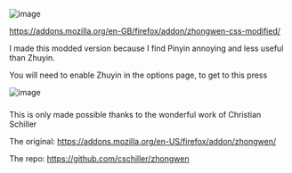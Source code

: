 ![image](https://github.com/user-attachments/assets/a0fc32f4-cf46-4210-bd99-691c04a76701)

https://addons.mozilla.org/en-GB/firefox/addon/zhongwen-css-modified/

I made this modded version because I find Pinyin annoying and less useful than Zhuyin.

You will need to enable Zhuyin in the options page, to get to this press

![image](https://github.com/user-attachments/assets/3e96fb24-6a60-4c24-88d0-499b88bf14a4)

###
This is only made possible thanks to the wonderful work of Christian Schiller

The original: https://addons.mozilla.org/en-US/firefox/addon/zhongwen/

The repo: https://github.com/cschiller/zhongwen
